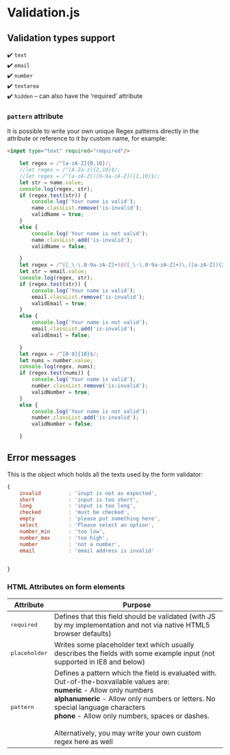 # Validation.js

## Validation types support
✔️ `text` <br/>
✔️ `email` <br/>
✔️ `number` <br/>
✔️ `textarea`<br/>
✔️ `hidden` – can also have the ‘required’ attribute


### `pattern` attribute
It is possible to write your own unique Regex patterns directly in the attribute or reference to it by custom name, for example:

```html
<input type="text" required="required"/>
```

```js
    let regex = /^[a-zA-Z]{0,10}/;
    //let regex = /^[A-Za-z]{2,10}$/;
    //let regex = /^[a-zA-Z]([0-9a-zA-Z]){2,10}$/;
    let str = name.value;
    console.log(regex, str);
    if (regex.test(str)) {
        console.log('Your name is valid');
        name.classList.remove('is-invalid');
        validName = true;
    }
    else {
        console.log('Your name is not valid');
        name.classList.add('is-invalid');
        validName = false;

    }
    let regex = /^([_\-\.0-9a-zA-Z]+)@([_\-\.0-9a-zA-Z]+)\.([a-zA-Z]){2,7}$/;
    let str = email.value;
    console.log(regex, str);
    if (regex.test(str)) {
        console.log('Your name is valid');
        email.classList.remove('is-invalid');
        validEmail = true;
    }
    else {
        console.log('Your name is not valid');
        email.classList.add('is-invalid');
        validEmail = false;

    }
    let regex = /^[0-9]{10}$/;
    let nums = number.value;
    console.log(regex, nums);
    if (regex.test(nums)) {
        console.log('Your name is valid');
        number.classList.remove('is-invalid');
        validNumber = true;
    }
    else {
        console.log('Your name is not valid');
        number.classList.add('is-invalid');
        validNumber = false;

    }
```


## Error messages
This is the object which holds all the texts used by the form validator:

```js
{
    invalid         : 'inupt is not as expected',
    short           : 'input is too short',
    long            : 'input is too long',
    checked         : 'must be checked',
    empty           : 'please put something here',
    select          : 'Please select an option',
    number_min      : 'too low',
    number_max      : 'too high',
    number          : 'not a number',
    email           : 'email address is invalid'
 

}
```

### HTML Attributes on form elements

| Attribute                             | Purpose                                                                                                                                                                                                                                                                                                                         |
|---------------------------------------|---------------------------------------------------------------------------------------------------------------------------------------------------------------------------------------------------------------------------------------------------------------------------------------------------------------------------------|
| <pre>required</pre>                   | Defines that this field should be validated (with JS by my implementation and not via native HTML5 browser defaults)                                                                                                                                                                                                            |
| <pre>placeholder</pre>                | Writes some placeholder text which usually describes the fields with some example input (not supported in IE8 and below)                                                                                                                                                                                                        |
| <pre>pattern</pre>                    | Defines a pattern which the field is evaluated with. Out-of-the-boxvailable values are:<br>**numeric** - Allow only numbers<br>**alphanumeric** - Allow only numbers or letters. No special language characters<br>**phone** - Allow only numbers, spaces or dashes.<br><br>Alternatively, you may write your own custom regex here as well | 
